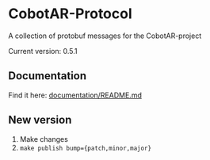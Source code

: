 # CobotAR-Protocol
A collection of protobuf messages for the CobotAR-project

Current version: 0.5.1

## Documentation
Find it here: [documentation/README.md](documentation/README.md)

## New version
1. Make changes
2. `make publish bump={patch,minor,major}`
